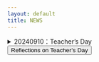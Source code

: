 ```yaml
---
layout: default
title: NEWS
---
```


<section markdown="1">

<details>
<summary>20240910：Teacher’s Day</summary>

### Reflections on Teacher’s Day

In the past, I only knew the joy of giving gifts to my teachers on Teacher’s Day.
Now I truly understand the happiness of receiving flowers from my own students!
And there was even a box of pomegranates, symbolizing fruitful achievements. :-)
Let’s guess whose thoughtful idea it was!

![231748479211_ pic](https://github.com/user-attachments/assets/dca23cfc-4e78-4be1-a927-3bd73a310045)

### 教师节有感
昔年恩师受花香，
今朝桃李立身旁。
花捧双手心意暖，
石榴一箱硕果长。
谁将巧思藏其中？
笑语盈盈满研斋。

</details>
</section>
<button onclick="this.nextElementSibling.style.display = this.nextElementSibling.style.display==='block' ? 'none' : 'block';">Reflections on Teacher’s Day</button>
<div style="display:none;">
  
In the past, I only knew the joy of giving gifts to my teachers on Teacher’s Day.
Now I truly understand the happiness of receiving flowers from my own students!
And there was even a box of pomegranates, symbolizing fruitful achievements. :-)
Let’s guess whose thoughtful idea it was!

![231748479211_ pic](https://github.com/user-attachments/assets/dca23cfc-4e78-4be1-a927-3bd73a310045)

### 教师节有感
昔年恩师受花香，
今朝桃李立身旁。
花捧双手心意暖，
石榴一箱硕果长。
谁将巧思藏其中？
笑语盈盈满研斋。

</div>
